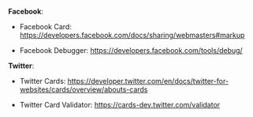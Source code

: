 **Facebook**:

* Facebook Card: https://developers.facebook.com/docs/sharing/webmasters#markup

* Facebook Debugger: https://developers.facebook.com/tools/debug/

**Twitter**:

* Twitter Cards:
https://developer.twitter.com/en/docs/twitter-for-websites/cards/overview/abouts-cards

* Twitter Card Validator: https://cards-dev.twitter.com/validator
